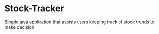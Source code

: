 # Stock-Tracker
Simple java application that assists users keeping track of stock trends to make decision
